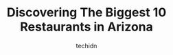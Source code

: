 ---
layout: ampstory
image: https://i0.wp.com/paketmu.com/wp-content/uploads/2023/06/rustlers-rooste-0-in-arizona-1686366864.jpeg?resize=640,853
author: techidn
featured: false
description: Explore the diverse Restaurant scene in Arizona, home to an incredible selection of 10 establishments catering to every taste. Whether youre in search of iconic favorites or undiscovered tr
title: Discovering The Biggest 10 Restaurants in Arizona
cover:
   title: Discovering The Biggest 10 Restaurants in Arizona
   subtitle: RICKPATE
   background: https://paketmu.com/wp-content/uploads/2023/06/rustlers-rooste-0-in-arizona-1686366864.jpeg

pages: 
 - layout: thirds
   top: <h1>#1 Rustlers Rooste</h1>
   bottom: "<p>Overall we had a great time here celebrating my sons birthday. The atmosphere is great and our server was excellent. In general, the food decent but not as good as other</p>"
   background: https://paketmu.com/wp-content/uploads/2023/06/rustlers-rooste-1-in-arizona-1686366865.jpeg
   backgroundblur: true
 - layout: thirds
   top: <h1>#2 Mariposa Latin Inspired Grill</h1>
   bottom: "<p>If you are looking for an all around dream dining experience, this is the spot.  We are in Sedona for a few days for our anniversary and wanted good food and atmosphere. </p>"
   background: https://paketmu.com/wp-content/uploads/2023/06/rustlers-rooste-2-in-arizona-1686366866.jpeg
   cta:
      link: https://paketmu.com/discovering-the-biggest-10-restaurants-in-arizona/
      text: Discovering The Biggest 10 Restaurants in Arizona
 - layout: thirds
   top: <h1>#3 Steak 44</h1>
   bottom: "<p>It was my first time going and had the most romantic and amazing experience. Every staff member who had approached us was nothing but kind and helpful. Our glass of water</p>"
   background: https://paketmu.com/wp-content/uploads/2023/06/rustlers-rooste-3-in-arizona-1686366866.jpeg
   cta:
      link: https://paketmu.com/discovering-the-biggest-10-restaurants-in-arizona/
      text: Discovering The Biggest 10 Restaurants in Arizona
 - layout: thirds
   top: <h1>#4 Lucis at the Orchard</h1>
   bottom: "<p>7100 N 12th St building 2, Phoenix, AZ 85020, United States</p>"
   background: https://images.unsplash.com/photo-1536745287225-21d689278fd1?ixlib=rb-4.0.3&ixid=MnwxMjA3fDB8MHxwaG90by1wYWdlfHx8fGVufDB8fHx8&auto=format&fit=crop&w=640&h=853&q=80
   cta:
      link: https://paketmu.com/discovering-the-biggest-10-restaurants-in-arizona/
      text: Discovering The Biggest 10 Restaurants in Arizona
 - layout: thirds
   top: <h1>#5 Chilleens on 17</h1>
   bottom: "<p>33150 Coldwater Rd, Black Canyon City, AZ 85324, United States</p>"
   background: https://images.unsplash.com/photo-1541356665065-22676f35dd40?ixlib=rb-4.0.3&ixid=MnwxMjA3fDB8MHxwaG90by1wYWdlfHx8fGVufDB8fHx8&auto=format&fit=crop&w=640&h=853&q=80
   cta:
      link: https://paketmu.com/discovering-the-biggest-10-restaurants-in-arizona/
      text: Discovering The Biggest 10 Restaurants in Arizona
 - layout: thirds
   top: <h1>#6 El Chorro</h1>
   bottom: "<p>5550 E Lincoln Dr, Paradise Valley, AZ 85253, United States</p>"
   background: https://images.unsplash.com/photo-1546497974-b213c9efb599?ixlib=rb-4.0.3&ixid=MnwxMjA3fDB8MHxwaG90by1wYWdlfHx8fGVufDB8fHx8&auto=format&fit=crop&w=640&h=853&q=80
   cta:
      link: https://paketmu.com/discovering-the-biggest-10-restaurants-in-arizona/
      text: Discovering The Biggest 10 Restaurants in Arizona
 - layout: thirds
   top: <h1>#7 OAK on Camelback</h1>
   bottom: "<p>111 E Camelback Rd, Phoenix, AZ 85012, United States</p>"
   background: https://images.unsplash.com/photo-1602536052359-ef94c21c5948?ixlib=rb-4.0.3&ixid=MnwxMjA3fDB8MHxwaG90by1wYWdlfHx8fGVufDB8fHx8&auto=format&fit=crop&w=640&h=853&q=80
   cta:
      link: https://paketmu.com/discovering-the-biggest-10-restaurants-in-arizona/
      text: Discovering The Biggest 10 Restaurants in Arizona
 - layout: thirds
   middle: Continue reading...
   background: https://images.unsplash.com/photo-1591393223703-56fe1347ac62?ixlib=rb-4.0.3&ixid=MnwxMjA3fDB8MHxwaG90by1wYWdlfHx8fGVufDB8fHx8&auto=format&fit=crop&w=640&h=853&q=80
   cta:
      link: https://paketmu.com/discovering-the-biggest-10-restaurants-in-arizona/
      text: Discovering The Biggest 10 Restaurants in Arizona
      
---